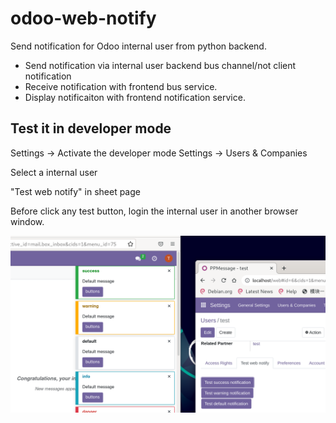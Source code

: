 # odoo-web-notify
Send notification for Odoo internal user from python backend.

* Send notification via internal user backend bus channel/not client notification
* Receive notification with frontend bus service.
* Display notificaiton with frontend notification service.

## Test it in developer mode

Settings -> Activate the developer mode
Settings -> Users & Companies

Select a internal user

"Test web notify" in sheet page


Before click any test button, login the internal user in another browser window.

![](static/images/notify.png)

